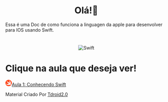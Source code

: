 # <center>Olá!👋</center>
Essa é uma Doc de como funciona a linguagen da apple para desenvolver para IOS usando Swift.
#
<center><img alt="Swift" src="https://img.shields.io/badge/swift-F54A2A?style=for-the-badge&logo=swift&logoColor=white" /></center>

# Clique na aula que deseja ver!
<img src="./Assets/SwiftIcon.png" width="20" height="20"><a href="./Aulas/ConhecendoSwift.md">Aula 1: Conhecendo Swift</a>

Material Criado Por [Tdroid2.0](https://www.instagram.com/tdroid2.0/)
